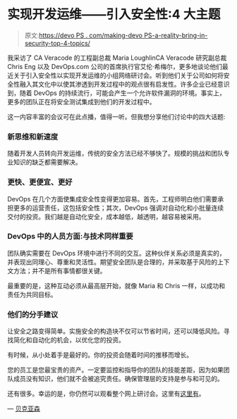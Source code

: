 # 实现开发运维——引入安全性:4 大主题

> 原文:[https://devo PS . com/making-devo PS-a-reality-bring-in-security-top-4-topics/](https://devops.com/making-devops-a-reality-bringing-in-security-top-4-topics/)

我采访了 CA Veracode 的工程副总裁 Maria LoughlinCA Veracode 研究副总裁 Chris Eng 以及 DevOps.com 公司的首席执行官艾伦·希梅尔，更多地谈论他们最近关于引入安全性以实现开发运维的小组网络研讨会。听到他们关于公司如何将安全性融入其文化中以使其渗透到开发过程中的观点很有启发性。许多企业已经意识到，随着 DevOps 的持续流行，可能会产生一个允许软件漏洞的环境。事实上，更多的团队正在将安全测试集成到他们的开发过程中。

这一内容丰富的会议可在此点播，值得一听。但我想分享他们讨论中的四大话题:

### 新思维和新速度

随着开发人员转向开发运维，传统的安全方法已经不够快了。规模的挑战和团队专业知识的缺乏都需要解决。

### 更快、更便宜、更好

DevOps 在几个方面使集成安全性变得更加容易。首先，工程师明白他们需要承担更多的运营责任，这包括安全性；其次，DevOps 强调对自动化和小批量连续交付的投资。我们越是自动化安全，成本越低，越透明，越容易被采用。

### DevOps 中的人员方面:与技术同样重要

团队确实需要在 DevOps 环境中进行不同的交互。这种伙伴关系必须是真实的，并表现出同理心、尊重和灵活性。期望安全团队是合理的，并采取基于风险的上下文方法；并不是所有事情都很关键。

最重要的是，这种互动必须从最高层开始，就像 Maria 和 Chris 一样，以成功和责任为共同目标。

### 他们的分手建议

让安全之路变得简单。实施安全的构造块不仅可以节省时间，还可以降低风险。寻找简化和自动化的机会，以优化您的投资。

有时候，从小处着手是最好的。你的投资会随着时间的推移而增长。

您的员工是您最宝贵的资产。一定要监控和指导你的团队的技能差距，因为如果团队成员没有知识，他们就不会被追究责任。确保管理层的支持是参与和可见的。

还有很多。幸运的是，你仍然可以观看整个网上研讨会。这里有[这里有](https://webinars.devops.com/making-devops-a-reality-bringing-in-security)。

— [贝克亚森](https://devops.com/author/beckyarenson/)